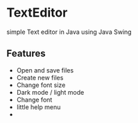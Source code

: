 # TextEditor
simple Text editor in Java using Java Swing

## Features
- Open and save files
- Create new files
- Change font size
- Dark mode / light mode
- Change font
- little help menu
- 
